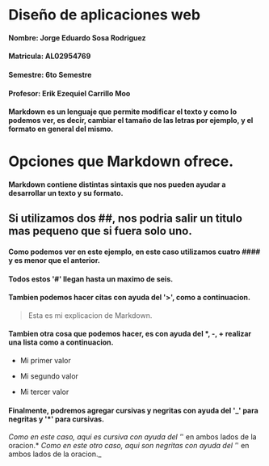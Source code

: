 # Diseño de aplicaciones web 
#### Nombre: Jorge Eduardo Sosa Rodriguez 
#### Matricula: AL02954769 
#### Semestre: 6to Semestre 
#### Profesor: Erik Ezequiel Carrillo Moo 
#### Markdown es un lenguaje que permite modificar el texto y como lo podemos ver, es decir, cambiar el tamaño de las letras por ejemplo, y el formato en general del mismo.

# Opciones que Markdown ofrece. 
#### Markdown contiene distintas sintaxis que nos pueden ayudar a desarrollar un texto y su formato.
## Si utilizamos dos ##, nos podria salir un titulo mas pequeno que si fuera solo uno.
#### Como podemos ver en este ejemplo, en este caso utilizamos cuatro #### y es menor que el anterior. 
#### Todos estos '#' llegan hasta un maximo de seis.
#### Tambien podemos hacer citas con ayuda del '>', como a continuacion. 
> Esta es mi explicacion de Markdown. 
#### Tambien otra cosa que podemos hacer, es con ayuda del *, -, + realizar una lista como a continuacion.
- Mi primer valor 
+ Mi segundo valor 
* Mi tercer valor
#### Finalmente, podremos agregar cursivas y negritas con ayuda del '_' para negritas y '*' para cursivas.
*Como en este caso, aqui es cursiva con ayuda del '*' en ambos lados de la oracion.*
_Como en este otro caso, aqui son negritas con ayuda del '_' en ambos lados de la oracion._
